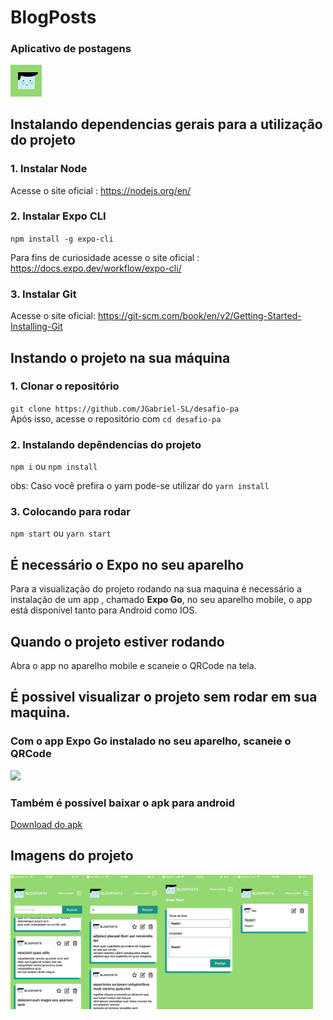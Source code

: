 # BlogPosts

### Aplicativo de postagens 

 <img style="width: 10%" src="https://github.com/JGabriel-SL/desafio-pa/blob/master/assets/icon.png" />
  
## Instalando dependencias gerais para a utilização do projeto

### 1. Instalar Node 

Acesse o site oficial : https://nodejs.org/en/

### 2. Instalar Expo CLI

`npm install -g expo-cli`

Para fins de curiosidade acesse o site oficial : https://docs.expo.dev/workflow/expo-cli/

### 3. Instalar Git

Acesse o site oficial: https://git-scm.com/book/en/v2/Getting-Started-Installing-Git

## Instando o projeto na sua máquina

### 1. Clonar o repositório
`git clone https://github.com/JGabriel-SL/desafio-pa`<br>
Após isso, acesse o repositório com `cd desafio-pa`

### 2. Instalando depêndencias do projeto
`npm i` ou `npm install`

obs: Caso você prefira o yarn pode-se utilizar do
`yarn install`

### 3. Colocando para rodar
`npm start` ou `yarn start` 

## É necessário o Expo no seu aparelho

Para a visualização do projeto rodando na sua maquina é necessário a instalação de um app , chamado <strong>Expo Go</strong>, 
no seu aparelho mobile, o app está disponível tanto para Android como IOS.

## Quando o projeto estiver rodando

Abra o app no aparelho mobile e scaneie o QRCode na tela.

## É possivel visualizar o projeto sem rodar em sua maquina.

### Com o app Expo Go instalado no seu aparelho, scaneie o QRCode 

<img src="https://user-images.githubusercontent.com/61019880/170880383-985d0233-8ee5-4c8c-91d3-dbd1673eda59.svg" style="width: 300px;" />

### Também é possível baixar o apk para android

[Download do apk](https://exp-shell-app-assets.s3.us-west-1.amazonaws.com/android/%40jgabriel-sl/BlogPosts-fd52e217f1e34fec83e92001c4dca9e3-signed.apk)

## Imagens do projeto

<div style="display: flex; flex-direction: row">
  <img style="width: 24%" src="https://github.com/JGabriel-SL/desafio-pa/blob/master/assets/screenshots/screen1.jpeg" />
  <img style="width: 24%" src="https://github.com/JGabriel-SL/desafio-pa/blob/master/assets/screenshots/screen2.jpeg" />
  <img style="width: 24%" src="https://github.com/JGabriel-SL/desafio-pa/blob/master/assets/screenshots/screen3.jpeg" />
  <img style="width: 24%" src="https://github.com/JGabriel-SL/desafio-pa/blob/master/assets/screenshots/screen4.jpeg" />
</div>


